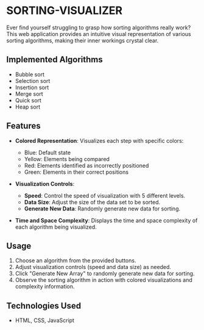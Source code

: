 # SORTING-VISUALIZER
Ever find yourself struggling to grasp how sorting algorithms really work? This web application provides an intuitive visual representation of various sorting algorithms, making their inner workings crystal clear.

## Implemented Algorithms

- Bubble sort
- Selection sort
- Insertion sort
- Merge sort
- Quick sort
- Heap sort

## Features

- **Colored Representation**: Visualizes each step with specific colors:
  - Blue: Default state
  - Yellow: Elements being compared
  - Red: Elements identified as incorrectly positioned
  - Green: Elements in their correct positions

- **Visualization Controls**:
  - **Speed**: Control the speed of visualization with 5 different levels.
  - **Data Size**: Adjust the size of the data set to be sorted.
  - **Generate New Data**: Randomly generate new data for sorting.

- **Time and Space Complexity**: Displays the time and space complexity of each algorithm being visualized.

## Usage

1. Choose an algorithm from the provided buttons.
2. Adjust visualization controls (speed and data size) as needed.
3. Click "Generate New Array" to randomly generate new data for sorting.
4. Observe the sorting algorithm in action with colored visualizations and complexity information.

## Technologies Used

- HTML, CSS, JavaScript
